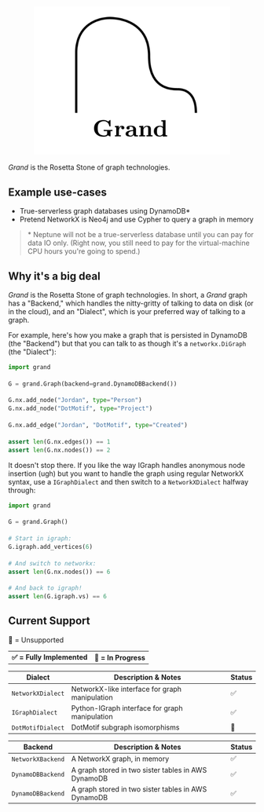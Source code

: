 <div align=center><img src="docs/grand.png" width=400 /></div>

_Grand_ is the Rosetta Stone of graph technologies.

## Example use-cases

-   True-serverless graph databases using DynamoDB\*
-   Pretend NetworkX is Neo4j and use Cypher to query a graph in memory

> \* Neptune will not be a true-serverless database until you can pay for data IO only. (Right now, you still need to pay for the virtual-machine CPU hours you're going to spend.)

## Why it's a big deal

_Grand_ is the Rosetta Stone of graph technologies. In short, a _Grand_ graph has a "Backend," which handles the nitty-gritty of talking to data on disk (or in the cloud), and an "Dialect", which is your preferred way of talking to a graph.

For example, here's how you make a graph that is persisted in DynamoDB (the "Backend") but that you can talk to as though it's a `networkx.DiGraph` (the "Dialect"):

```python
import grand

G = grand.Graph(backend=grand.DynamoDBBackend())

G.nx.add_node("Jordan", type="Person")
G.nx.add_node("DotMotif", type="Project")

G.nx.add_edge("Jordan", "DotMotif", type="Created")

assert len(G.nx.edges()) == 1
assert len(G.nx.nodes()) == 2
```

It doesn't stop there. If you like the way IGraph handles anonymous node insertion (ugh) but you want to handle the graph using regular NetworkX syntax, use a `IGraphDialect` and then switch to a `NetworkXDialect` halfway through:

```python
import grand

G = grand.Graph()

# Start in igraph:
G.igraph.add_vertices(6)

# And switch to networkx:
assert len(G.nx.nodes()) == 6

# And back to igraph!
assert len(G.igraph.vs) == 6
```

## Current Support

<table><tr>
<th>✅ = Fully Implemented</th>
<th>🤔 = In Progress</th>
</th>🔴 = Unsupported</th>
</tr></table>

| Dialect           | Description & Notes                            | Status |
| ----------------- | ---------------------------------------------- | ------ |
| `NetworkXDialect` | NetworkX-like interface for graph manipulation | ✅     |
| `IGraphDialect`   | Python-IGraph interface for graph manipulation | ✅     |
| `DotMotifDialect` | DotMotif subgraph isomorphisms                 | 🤔     |

| Backend           | Description & Notes                                 | Status |
| ----------------- | --------------------------------------------------- | ------ |
| `NetworkXBackend` | A NetworkX graph, in memory                         | ✅     |
| `DynamoDBBackend` | A graph stored in two sister tables in AWS DynamoDB | ✅     |
| `DynamoDBBackend` | A graph stored in two sister tables in AWS DynamoDB | ✅     |

```

```
